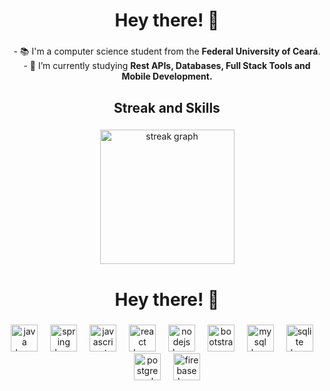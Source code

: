 <h1 align="center">Hey there! 👋</h1>

###

<p align="center">- 📚 I'm a computer science student from the <strong>Federal University of Ceará</strong>.<br>- 🎯 I’m currently studying <strong> Rest APIs, Databases, Full Stack Tools and Mobile Development.</strong></p>

###

<h2 align="center">Streak and Skills</h2>

###

<div align="center">
  <img src="https://streak-stats.demolab.com?user=sofiasaless&locale=en&mode=daily&theme=highcontrast&hide_border=false&border_radius=5&order=3" height="215" alt="streak graph"  />
</div>

###

<h1 align="center">Hey there! 👋</h1>

###

<div align="center">
  <img src="https://cdn.jsdelivr.net/gh/devicons/devicon/icons/java/java-original.svg" height="43" alt="java logo"  />
  <img width="12" />
  <img src="https://cdn.jsdelivr.net/gh/devicons/devicon/icons/spring/spring-original.svg" height="43" alt="spring logo"  />
  <img width="12" />
  <img src="https://cdn.jsdelivr.net/gh/devicons/devicon/icons/javascript/javascript-original.svg" height="43" alt="javascript logo"  />
  <img width="12" />
  <img src="https://cdn.jsdelivr.net/gh/devicons/devicon/icons/react/react-original.svg" height="43" alt="react logo"  />
  <img width="12" />
  <img src="https://cdn.jsdelivr.net/gh/devicons/devicon/icons/nodejs/nodejs-original.svg" height="43" alt="nodejs logo"  />
  <img width="12" />
  <img src="https://cdn.jsdelivr.net/gh/devicons/devicon/icons/bootstrap/bootstrap-original.svg" height="43" alt="bootstrap logo"  />
  <img width="12" />
  <img src="https://cdn.jsdelivr.net/gh/devicons/devicon/icons/mysql/mysql-original.svg" height="43" alt="mysql logo"  />
  <img width="12" />
  <img src="https://cdn.jsdelivr.net/gh/devicons/devicon/icons/sqlite/sqlite-original.svg" height="43" alt="sqlite logo"  />
  <img width="12" />
  <img src="https://cdn.jsdelivr.net/gh/devicons/devicon/icons/postgresql/postgresql-original.svg" height="43" alt="postgresql logo"  />
  <img width="12" />
  <img src="https://cdn.jsdelivr.net/gh/devicons/devicon/icons/firebase/firebase-plain.svg" height="43" alt="firebase logo"  />
</div>

